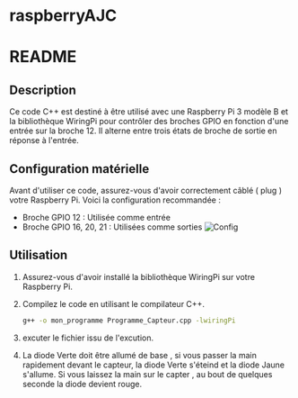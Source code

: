 # raspberryAJC

# README

## Description
Ce code C++ est destiné à être utilisé avec une Raspberry Pi 3 modèle B et la bibliothèque WiringPi pour contrôler des broches GPIO en fonction d'une entrée sur la broche 12. Il alterne entre trois états de broche de sortie en réponse à l'entrée.

## Configuration matérielle
Avant d'utiliser ce code, assurez-vous d'avoir correctement câblé ( plug ) votre Raspberry Pi. Voici la configuration recommandée :

- Broche GPIO 12 : Utilisée comme entrée
- Broche GPIO 16, 20, 21 : Utilisées comme sorties
![Config ](https://www.google.com/url?sa=i&url=https%3A%2F%2Fwww.framboise314.fr%2Fscratch-raspberry-pi-composants%2Fgpio%2F&psig=AOvVaw1RJHJkn-6p1zMqqOwZHhzl&ust=1694522087712000&source=images&cd=vfe&opi=89978449&ved=0CA4QjRxqFwoTCPiK0erIooEDFQAAAAAdAAAAABAE)


## Utilisation
1. Assurez-vous d'avoir installé la bibliothèque WiringPi sur votre Raspberry Pi.

2. Compilez le code en utilisant le compilateur C++.

   ```bash
   g++ -o mon_programme Programme_Capteur.cpp -lwiringPi
   ```

3. excuter le fichier issu de l'excution.

4. La diode Verte  doit être allumé de base , si vous passer la main rapidement devant le capteur, la diode Verte s'éteind et la diode Jaune s'allume. Si vous laissez la main sur le capter , au bout de quelques seconde la diode devient rouge.

